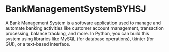 # BankManagementSystemBYHSJ
A Bank Management System is a software application used to manage and automate banking activities like customer account management, transaction processing, balance tracking, and more. In Python, you can build this system using libraries like MySQL (for database operations), tkinter (for GUI), or a text-based interface.
